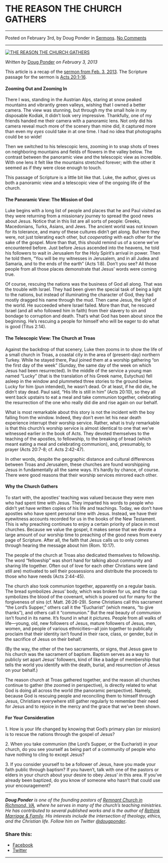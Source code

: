 THE REASON THE CHURCH GATHERS
=============================

* * *

Posted on February 3rd, by Doug Ponder in [Sermons](http://www.remnantresource.org/category/sermons/). [No Comments](http://www.remnantresource.org/the-reason-the-church-gathers/#respond)

* * *

[![THE REASON THE CHURCH GATHERS](http://www.remnantresource.org/wp-content/uploads/2013/02/Reason_Church_gathers.jpg)](http://www.remnantresource.org/wp-content/uploads/2013/02/Reason_Church_gathers.jpg)  

_Written by_ [Doug Ponder](http://www.remnantresource.org/author/doug-ponder/ "Posts by Doug Ponder") _on February 3, 2013_

This article is a recap of the [sermon from Feb. 3, 2013](http://www.remnantrichmond.org/sermon/the-reason-the-church-gathers/). The Scripture passage for the sermon is [Acts 20:1-16](http://biblia.com/books/esv/Ac20.1-16).

#### Zooming Out and Zooming In

There I was, standing in the Austrian Alps, staring at snow peaked mountains and vibrantly green valleys, wishing that I owned a better camera. The view was stunning, but through my the small hole in my disposable Kodiak, it didn’t look very impressive. Thankfully, one of my friends handed me their camera with a panoramic lens. Not only did his camera reveal much more of the scenery than mine did, it captured more than even my _eyes_ could take in at one time. I had no idea that photographs could be so wide!

Then we switched to his telescopic lens, zooming in to snap shots of trees on neighboring mountains and fields of flowers in the valley below. The contrast between the panoramic view and the telescopic view as incredible. With one lens it felt like the mountains stretched forever; with the other it seemed as if they were close enough to touch.

This passage of Scripture is a little bit like that. Luke, the author, gives us both a panoramic view and a telescopic view of the ongoing life of the church.

#### The Panoramic View: The Mission of God

Luke begins with a long list of people and places that he and Paul visited as they were returning from a missionary journey to spread the good news about Jesus. Notice that in this list are all sorts of people: Greeks, Macedonians, Turks, Asians, and Jews. The ancient world was not known for its tolerance, and many of these cultures didn’t get along. But here they were, not just tolerating each other, but _cooperating_ with each other for the sake of the gospel. More than that, this should remind us of a scene we’ve encountered before. Just before Jesus ascended into the heavens, he told his followers to wait in Jerusalem for the Holy Spirit’s arrival in power. Then he told them, “You will be my witnesses in Jerusalem, and in all Judea and Samaria, and to the ends of the earth” (Acts 1:8). Don’t you see? All those people from all those places demonstrate that Jesus’ words were coming true.

Of course, rescuing the nations was the business of God all along. That was the trouble with Israel. They had been given the special task of being a light to the nations, but instead of illuminating the character of God, they had mostly dragged his name through the mud. Then came Jesus, the light of the world. He succeeded where Israel failed. More than that, he rescued Israel (and all who followed him in faith) from their slavery to sin and bondage to corruption and death. That’s what God has been about since the beginning. He’s rescuing a people for himself who will be eager to do what is good (Titus 2:14).

#### The Telescopic View: The Church at Troas

Against the backdrop of that scenery, Luke then zooms in to show the life of a small church in Troas, a coastal city in the area of (present-day) northern Turkey. While he stayed there, Paul joined them at a worship gathering “on the first day of the week” (Sunday, the same day of the week on which Jesus had been resurrected). In the middle of the service a young man named “Lucky” (that is the translation of his Greek name, Eutychus) fell asleep in the window and plummeted three stories to the ground below. Lucky for him (pun intended), he wasn’t dead. Or at least, if he did die, he didn’t stay dead. Paul said, “His life is still in him” (Acts 20:10), so they all went back upstairs to eat a meal and take communion together, celebrating the resurrection of the one who really did die and rise again on our behalf.

What is most remarkable about this story is not the incident with the boy falling from the window. Indeed, they don’t even let his near death experience interrupt their worship service. Rather, what is truly remarkable is that this church’s worship service is almost identical to one that we’ve witnessed earlier in the book of Acts. They devoted themselves to the teaching of the apostles, to fellowship, to the breaking of bread (which meant eating a meal and celebrating communion), and, presumably, to prayer (Acts 20:7-8; cf. Acts 2:42-47).

In other words, despite the geographic distance and cultural differences between Troas and Jerusalem, these churches are found worshipping Jesus in fundamentally all the same ways. It’s hardly by chance, of course. There were good reasons that their worship services mirrored each other.

#### Why the Church Gathers

To start with, the apostles’ teaching was valued because they were men who had spent time with Jesus. They imparted his words to people who didn’t yet have written copies of his life and teachings. Today, we don’t have apostles who have spent personal time with Jesus. Instead, we have their eyewitness accounts recorded for us in the books of the New Testament. This is why preaching continues to enjoy a certain priority of place in most churches. Because we value the gospel, it makes sense that we devote a large amount of our worship time to preaching of the good news from every page of Scripture. After all, the faith that Jesus calls us to only comes through hearing the message about him (Rom. 10:17).

The people of the church at Troas also dedicated themselves to fellowship. The word “fellowship” was short hand for talking about community and sharing life together. Often out of love for each other Christians were (and still are) motivated to sell their possessions and distribute the proceeds to those who have needs (Acts 2:44-45).

The church also took communion together, apparently on a regular basis. The bread symbolizes Jesus’ body, which was broken for us, and the cup symbolizes the blood of the covenant, which is poured out for many for the forgiveness of sins (cf. Matt. 26:26-29). Some Christians call this sacrament “the Lord’s Supper,” others call it the “Eucharist” (which means, “to give thanks”), and others call it “communion.” But the real beauty of communion isn’t found in its name. It’s found in what it pictures. People from all walks of life—young, old, new followers of Jesus, mature followers of Jesus, men, women, and people of various ethnicities—all join together to publically proclaim that their identity isn’t found in their race, class, or gender, but in the sacrifice of Jesus on their behalf.

(By the way, the other of the two sacraments, or signs, that Jesus gave to his church was the sacrament of baptism. Baptism serves as a way to publicly set apart Jesus’ followers, kind of like a badge of membership that tells the world you identify with the death, burial, and resurrection of Jesus on your behalf.)

The reason church at Troas gathered together, and the reason all churches continue to gather (the zoomed in perspective), is directly related to what God is doing all across the world (the panoramic perspective). Namely, because God is rescuing people and reconciling them to himself through Jesus, Christians everywhere still gather regularly to remember their need for Jesus and to rejoice in the mercy and the grace that we’ve been shown.

#### For Your Consideration

1\. How is your life changed by knowing that God’s primary plan (or mission) is to rescue the nations through the gospel of Jesus?

2\. When you take communion (the Lord’s Supper, or the Eucharist) in your church, do you see yourself as being part of a community of people who have nothing to cling to except Jesus?

3\. If you consider yourself to be a follower of Jesus, have you made your faith public through baptism? If you haven’t, talk with one of the pastors or elders in your church about your desire to obey Jesus’ in this area. If you’ve already been baptized, do you know of someone who hasn’t that could use your encouragement?

* * *

_**Doug Ponder** is one of the founding pastors of [Remnant Church in Richmond, VA](http://www.remnantrichmond.org/), where he serves in many of the church’s teaching ministries. He has contributed to several published works and is the author of [Rethink Marriage & Family](http://www.remnantrichmond.org/mediafiles/uploaded/r/0e1604567_rethink-marriage-and-family-ebook.pdf). His interests include the intersection of theology, ethics, and the Christian life. Follow him on Twitter [@dougponder](https://twitter.com/dougponder)_.

### Share this:

*   [Facebook](http://www.remnantresource.org/the-reason-the-church-gathers/?share=facebook "Click to share on Facebook")
*   [Twitter](http://www.remnantresource.org/the-reason-the-church-gathers/?share=twitter "Click to share on Twitter")

  

* * *
